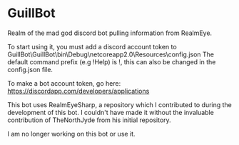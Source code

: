 # GuillBot
Realm of the mad god discord bot pulling information from RealmEye.

To start using it, you must add a discord account token to GuillBot\GuillBot\bin\Debug\netcoreapp2.0\Resources\config.json
The default command prefix (e.g !Help) is !, this can also be changed in the config.json file.

To make a bot account token, go here: https://discordapp.com/developers/applications

This bot uses RealmEyeSharp, a repository which I contributed to during the development of this bot. I couldn't have made it without the invaluable contribution of TheNorthJyde from his initial repository.


I am no longer working on this bot or use it.
